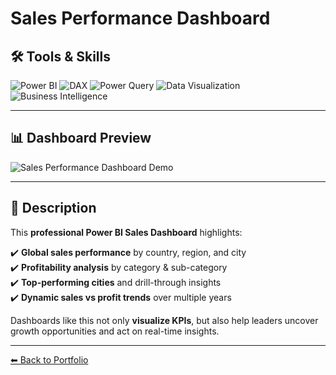 # Sales Performance Dashboard  

## 🛠 Tools & Skills  
![Power BI](https://img.shields.io/badge/Power%20BI-F2C811?style=for-the-badge&logo=powerbi&logoColor=black) ![DAX](https://img.shields.io/badge/DAX-0078D4?style=for-the-badge&logo=microsoft&logoColor=white) ![Power Query](https://img.shields.io/badge/Power%20Query-217346?style=for-the-badge&logo=microsoft-excel&logoColor=white) ![Data Visualization](https://img.shields.io/badge/Data%20Visualization-00BFFF?style=for-the-badge&logo=databricks&logoColor=white) ![Business Intelligence](https://img.shields.io/badge/Business%20Intelligence-FF6F00?style=for-the-badge&logo=apache-superset&logoColor=white)  

---

## 📊 Dashboard Preview  

![Sales Performance Dashboard Demo](./images/Untitled%20design%20(6).gif)

---

## 📌 Description  


This **professional Power BI Sales Dashboard** highlights:  

✔️ **Global sales performance** by country, region, and city  
✔️ **Profitability analysis** by category & sub-category  
✔️ **Top-performing cities** and drill-through insights  
✔️ **Dynamic sales vs profit trends** over multiple years  


Dashboards like this not only **visualize KPIs**, but also help leaders uncover growth opportunities and act on real-time insights.  

---

[⬅ Back to Portfolio](../README.md)  
